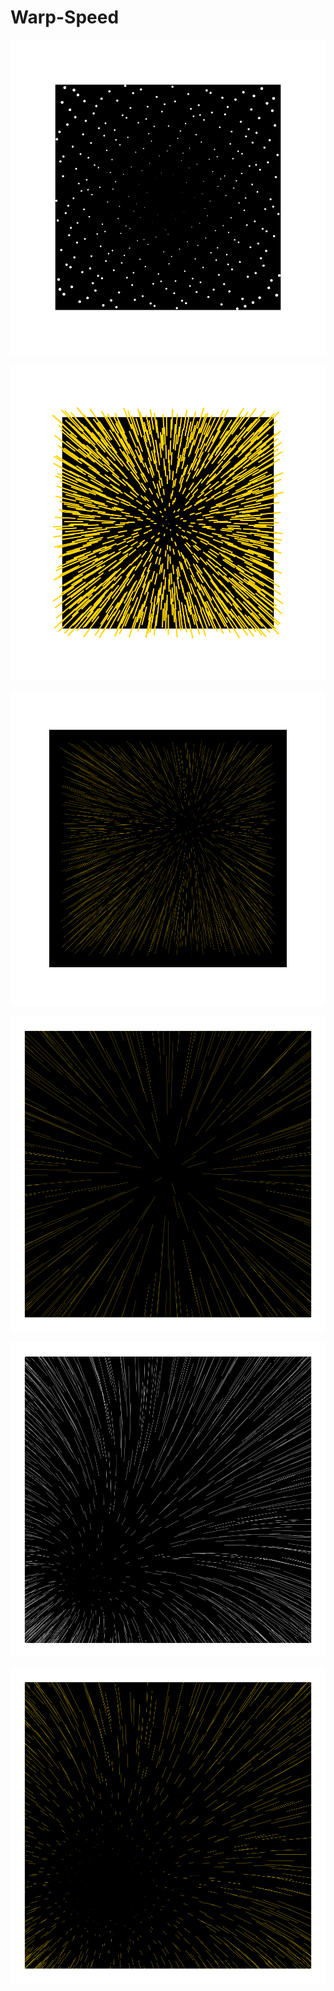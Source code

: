 # Warp-Speed

![](images/a.png)
  
![](images/b.png)

![](images/c.png)

![](images/d.png)

![](images/e.png)

![](images/f.png)

